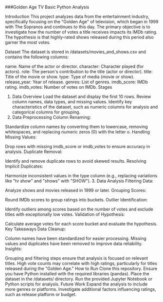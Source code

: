 ###Golden Age TV Basic Python Analysis

Introduction
This project analyzes data from the entertainment industry, specifically focusing on the "Golden Age" of television, which began in 1999 with The Sopranos and continues to this day. The primary objective is to investigate how the number of votes a title receives impacts its IMDb rating. The hypothesis is that highly-rated shows released during this period also garner the most votes.

Dataset
The dataset is stored in /datasets/movies_and_shows.csv and contains the following columns:

name: Name of the actor or director.
character: Character played (for actors).
role: The person's contribution to the title (actor or director).
title: Title of the movie or show.
type: Type of media (movie or show).
release_year: Year of release.
genres: List of genres.
imdb_score: IMDb rating.
imdb_votes: Number of votes on IMDb.
Stages
1. Data Overview
Load the dataset and display the first 10 rows.
Review column names, data types, and missing values.
Identify key characteristics of the dataset, such as numeric columns for analysis and categorical columns for grouping.
2. Data Preprocessing
Column Renaming:

Standardize column names by converting them to lowercase, removing whitespaces, and replacing numeric zeros (0) with the letter o.
Handling Missing Values:

Drop rows with missing imdb_score or imdb_votes to ensure accuracy in analysis.
Duplicate Removal:

Identify and remove duplicate rows to avoid skewed results.
Resolving Implicit Duplicates:

Harmonize inconsistent values in the type column (e.g., replacing variations like "tv show" and "shows" with "SHOW").
3. Data Analysis
Filtering Data:

Analyze shows and movies released in 1999 or later.
Grouping Scores:

Round IMDb scores to group ratings into buckets.
Outlier Identification:

Identify outliers among scores based on the number of votes and exclude titles with exceptionally low votes.
Validation of Hypothesis:

Calculate average votes for each score bucket and evaluate the hypothesis.
Key Takeaways
Data Cleanup:

Column names have been standardized for easier processing.
Missing values and duplicates have been removed to improve data reliability.
Insights:

Grouping and filtering steps ensure that analysis is focused on relevant titles.
High vote counts may correlate with high ratings, particularly for titles released during the "Golden Age."
How to Run
Clone this repository.
Ensure you have Python installed with the required libraries (pandas).
Place the dataset in the /datasets/ directory.
Run the provided Jupyter Notebook or Python scripts for analysis.
Future Work
Expand the analysis to include more genres or platforms.
Investigate additional factors influencing ratings, such as release platform or budget.

